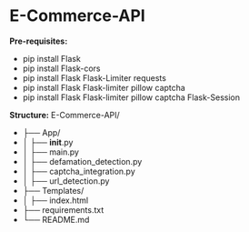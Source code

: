 # E-Commerce-API

**Pre-requisites:**
- pip install Flask
- pip install Flask-cors
- pip install Flask Flask-Limiter requests
- pip install Flask Flask-limiter pillow captcha
- pip install Flask Flask-limiter pillow captcha Flask-Session

**Structure:**
E-Commerce-API/
- ├── App/
- │   ├── __init__.py
- │   ├── main.py
- │   ├── defamation_detection.py
- │   ├── captcha_integration.py
- │   ├── url_detection.py
- ├── Templates/
- │   ├── index.html
- ├── requirements.txt
- └── README.md
